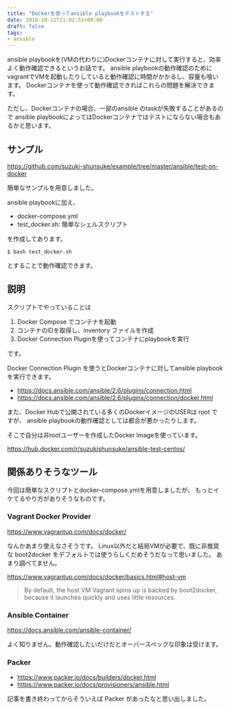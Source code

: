 ```yaml
---
title: "Dockerを使ってansible playbookをテストする"
date: 2018-10-12T21:02:51+09:00
draft: false
tags:
- ansible
---
```


ansible playbookを(VMの代わりに)Dockerコンテナに対して実行すると、効率よく動作確認できるというお話です。
ansible playbookの動作確認のためにvagrantでVMを起動したりしていると動作確認に時間がかかるし、容量も喰います。
Dockerコンテナを使って動作確認できればこれらの問題を解決できます。

ただし、Dockerコンテナの場合、一部のansible のtaskが失敗することがあるので
ansible playbookによってはDockerコンテナではテストにならない場合もあるかと思います。

## サンプル

https://github.com/suzuki-shunsuke/example/tree/master/ansible/test-on-docker

簡単なサンプルを用意しました。

ansible playbookに加え、

* docker-compose.yml
* test_docker.sh: 簡単なシェルスクリプト

を作成してあります。

```console
$ bash test_docker.sh
```

とすることで動作確認できます。

## 説明

スクリプトでやっていることは

1. Docker Compose でコンテナを起動
2. コンテナのIDを取得し、inventory ファイルを作成
3. Docker Connection Pluginを使ってコンテナにplaybookを実行

です。

Docker Connection Plugin を使うとDockerコンテナに対してansible playbookを実行できます。

* https://docs.ansible.com/ansible/2.6/plugins/connection.html
* https://docs.ansible.com/ansible/2.6/plugins/connection/docker.html

また、Docker Hubで公開されている多くのDockerイメージのUSERは root ですが、
ansible playbookの動作確認としては都合が悪かったりします。

そこで自分は非rootユーザーを作成したDocker Imageを使っています。

https://hub.docker.com/r/suzukishunsuke/ansible-test-centos/

## 関係ありそうなツール

今回は簡単なスクリプトとdocker-compose.ymlを用意しましたが、
もっとイケてるやり方がありそうなものです。

### Vagrant Docker Provider

https://www.vagrantup.com/docs/docker/

なんかあまり使えなさそうです。
Linux以外だと結局VMが必要で、既に非推奨な boot2docker をデフォルトでは使うらしくだめそうだなって思いました。
あまり調べてません。

https://www.vagrantup.com/docs/docker/basics.html#host-vm

> By default, the host VM Vagrant spins up is backed by boot2docker, because it launches quickly and uses little resources. 

### Ansible Container

https://docs.ansible.com/ansible-container/

よく知りません。動作確認したいだけだとオーバースペックな印象は受けます。

### Packer

* https://www.packer.io/docs/builders/docker.html
* https://www.packer.io/docs/provisioners/ansible.html

記事を書き終わってからそういえば Packer があったなと思い出しました。
